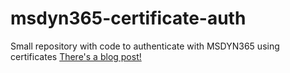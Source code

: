 # msdyn365-certificate-auth
Small repository with code to authenticate with MSDYN365 using certificates
[There's a blog post!](https://www.crmviking.com/2018/03/dynamics-365-s2s-oauth-authentication.html)
